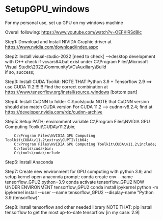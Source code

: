 # SetupGPU_windows
For my personal use, set up GPU on my windows machine

Overall following: https://www.youtube.com/watch?v=OEFKlRSd8Ic

Step1:  Download and Install NIVIDA Graphic driver at https://www.nvidia.com/download/index.aspx

Step2:  Install visual-studio-2022 [need to check] -->desktop development with C++
        check if vcvars64.bat exist under C:\Program Files\Microsoft Visual Studio\2022\Community\VC\Auxiliary\Build\
        if so, success;

Step3:  Install CUDA Toolkit:
        NOTE THAT Python 3.9 + Tensorflow 2.9 ==> use CUDA 11.2!!!!!!! 
        Find the correct combination at https://www.tensorflow.org/install/source_windows [bottom part]

Step4:  Install CuDNN to folder C:\tools\cuda
        NOTE that CuDNN version should also match CUDA version
        For CUDA 11.2 --> cudnn-v8.2.4; find at https://developer.nvidia.com/rdp/cudnn-archive
        
Step5:  Setup PATH; environment variable
        C:\Program Files\NVIDIA GPU Computing Toolkit\CUDA\v11.2\bin;
        
        C:\Program Files\NVIDIA GPU Computing Toolkit\CUDA\v11.2\extras\CUPTI\lib64;
        C:\Program Files\NVIDIA GPU Computing Toolkit\CUDA\v11.2\include;
        C:\tools\cuda\bin;
        C:\tools\cuda\include
        
Step6:  Install Anaconda 

Step7:  Create new environment for GPU computing with python 3.9; and setup kernel
        open anaconda prompt:
        conda create env --name tensorflow_GPU2 python=3.9
        conda activate tensorflow_GPU2
        NOW UNDER ENVIRONMENT tensorflow_GPU2
        conda install ipykernel
        python -m ipykernel install --user --name tensorflow_GPU2 --display-name "Python 3.9 (tensorflow)"
        
Step8:  install tensorflow and other needed library
        NOTE THAT: pip install tensorflow to get the most up-to-date tensorflow [in my case: 2.9]
        
        
